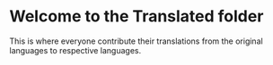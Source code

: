 # Welcome to the Translated folder
This is where everyone contribute their translations from the original languages to respective languages.
